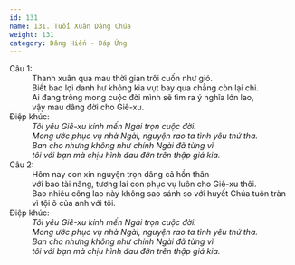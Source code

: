 ```yaml
---
id: 131
name: 131. Tuổi Xuân Dâng Chúa
weight: 131
category: Dâng Hiến - Đáp Ứng
---
```

<dl><dt>Câu 1:</dt><dd data-verse="1">Thanh xuân qua mau thời gian trôi cuốn như gió. <br/>Biết bao lợi danh hư không kia vụt bay qua chẳng còn lại chi. <br/>Ai đang trông mong cuộc đời mình sẽ tìm ra ý nghĩa lớn lao, <br/>vậy mau dâng đời cho Giê-xu. </dd><dt>Điệp khúc:</dt><dd data-chorus="1"><em>Tôi yêu Giê-xu kính mến Ngài trọn cuộc đời. <br/>Mong ước phục vụ nhà Ngài, nguyện rao ta tình yêu thứ tha. <br/>Ban cho nhưng không như chính Ngài đã từng vì <br/>tôi với bạn mà chịu hình đau đớn trên thập giá kia. </em></dd><dt>Câu 2:</dt><dd data-verse="2">Hôm nay con xin nguyện trọn dâng cả hồn thân <br/>với bao tài năng, tương lai con phục vụ luôn cho Giê-xu thôi. <br/>Bao nhiêu công lao này không sao sánh so với huyết Chúa tuôn tràn <br/>vì tội ô của anh với tôi. </dd><dt>Điệp khúc:</dt><dd data-chorus="1"><em>Tôi yêu Giê-xu kính mến Ngài trọn cuộc đời. <br/>Mong ước phục vụ nhà Ngài, nguyện rao ta tình yêu thứ tha. <br/>Ban cho nhưng không như chính Ngài đã từng vì <br/>tôi với bạn mà chịu hình đau đớn trên thập giá kia. </em></dd></dl>
